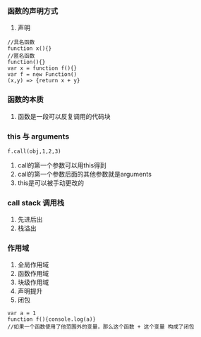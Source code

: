 ### 函数的声明方式

1. 声明
``` 
//具名函数
function x(){}
//匿名函数
function(){}
var x = function f(){}
var f = new Function()
(x,y) => {return x + y}
```

### 函数的本质

1. 函数是一段可以反复调用的代码块

### this 与 arguments

`f.call(obj,1,2,3)`
1. call的第一个参数可以用this得到
2. call的第一个参数后面的其他参数就是arguments
3. this是可以被手动更改的


### call  stack  调用栈

1. 先进后出
2. 栈溢出

### 作用域

1. 全局作用域
2. 函数作用域
3. 块级作用域
4. 声明提升
5. 闭包
```
var a = 1
function f(){console.log(a)}
//如果一个函数使用了他范围外的变量，那么这个函数 + 这个变量 构成了闭包

```